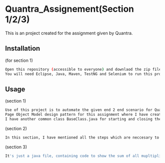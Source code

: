 # Quantra_Assignement(Section 1/2/3)
This is an project created for the assignment given by Quantra. 
  
## Installation 
(for section 1)
```bash
Open this repository (accessible to everyone) and downlaod the zip file. which includes all the files to run this project.
You will need Eclipse, Java, Maven, TestNG and Selenium to run this project.
```

## Usage
(section 1)
```bash
Use of this project is to automate the given end 2 end scenario for Quantinsti website. I have used :-
Page Object Model design pattern for this assignment where I have created separate class for each page and a separate class for test-case.
I have another common class BaseClass.java for starting and closing the browser instance. To manage the dependency and order of execution between the classes I have used testNG. However, due to the time constraint I couldnt able to use testng.xml and all other possible classes which could make this project more efficient ( like creating separate for supporting methods and directly inherit them in pages).
```
(section 2)
```bash
In this section, I have mentioned all the steps which are neccesary to create a test plan for the given system and its behavior.
```

(section 3)
```bash
It's just a java file, containing code to show the sum of all mupltiplies of 3 & 5 below 1000.
```
